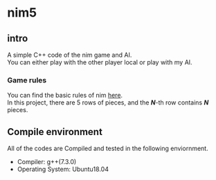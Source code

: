 # nim5

## intro

A simple C++ code of the nim game and AI.  
You can either play with the other player local or play with my AI.

### Game rules

You can find the basic rules of nim [here](https://en.wikipedia.org/wiki/Nim).  
In this project, there are 5 rows of pieces, and the ___N___-th row contains ___N___ pieces.  

## Compile environment

All of the codes are Compiled and tested in the following enviornment.  
 - Compiler: g++(7.3.0)
 - Operating System: Ubuntu18.04
